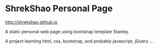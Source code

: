 # ShrekShao Personal Page

http://shrekshao.github.io


A static personal web page using bootstrap template Stanley.

A project learning html, css, bootstrap, and probably javascript, jQuery ...
